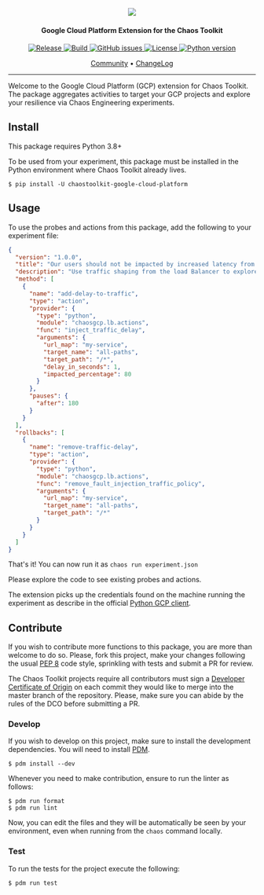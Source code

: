 <h2 align="center">
  <br>
  <p align="center"><img src="https://avatars.githubusercontent.com/u/32068152?s=200&v=4"></p>
</h2>

<h4 align="center">Google Cloud Platform Extension for the Chaos Toolkit</h4>

<p align="center">
   <a href="https://pypi.org/project/chaostoolkit-google-cloud-platform/">
   <img alt="Release" src="https://img.shields.io/pypi/v/chaostoolkit-google-cloud-platform.svg">
   <a href="#">
   <img alt="Build" src="https://github.com/chaostoolkit-incubator/chaostoolkit-google-cloud-platform/actions/workflows/build.yaml/badge.svg">
   <a href="https://github.com/chaostoolkit-incubator/chaostoolkit-google-cloud-platform/issues">
   <img alt="GitHub issues" src="https://img.shields.io/github/issues/chaostoolkit-incubator/chaostoolkit-google-cloud-platform?style=flat-square&logo=github&logoColor=white">
   <a href="https://github.com/chaostoolkit-incubator/chaostoolkit-google-cloud-platform/blob/master/LICENSE.md">
   <img alt="License" src="https://img.shields.io/github/license/chaostoolkit-incubator/chaostoolkit-google-cloud-platform">
   <a href="#">
   <img alt="Python version" src="https://img.shields.io/pypi/pyversions/chaostoolkit-lib.svg">
   <a href="https://pkg.go.dev/github.com/chaostoolkit-incubator/chaostoolkit-google-cloud-platform">
</p>

<p align="center">
  <a href="https://join.slack.com/t/chaostoolkit/shared_invite/zt-22c5isqi9-3YjYzucVTNFFVIG~Kzns8g">Community</a> •
  <a href="https://github.com/chaostoolkit-incubator/chaostoolkit-google-cloud-platform/blob/master/CHANGELOG.md">ChangeLog</a>
</p>

---

Welcome to the Google Cloud Platform (GCP) extension for Chaos Toolkit. The
package aggregates activities to target your GCP projects and explore
your resilience via Chaos Engineering experiments.

## Install

This package requires Python 3.8+

To be used from your experiment, this package must be installed in the Python
environment where Chaos Toolkit already lives.

```
$ pip install -U chaostoolkit-google-cloud-platform
```

## Usage

To use the probes and actions from this package, add the following to your
experiment file:

```json
{
  "version": "1.0.0",
  "title": "Our users should not be impacted by increased latency from our services",
  "description": "Use traffic shaping from the load Balancer to explore the impact of latency on our users",
  "method": [
    {
      "name": "add-delay-to-traffic",
      "type": "action",
      "provider": {
        "type": "python",
        "module": "chaosgcp.lb.actions",
        "func": "inject_traffic_delay",
        "arguments": {
          "url_map": "my-service",
          "target_name": "all-paths",
          "target_path": "/*",
          "delay_in_seconds": 1,
          "impacted_percentage": 80
        }
      },
      "pauses": {
        "after": 180
      }
    }
  ],
  "rollbacks": [
    {
      "name": "remove-traffic-delay",
      "type": "action",
      "provider": {
        "type": "python",
        "module": "chaosgcp.lb.actions",
        "func": "remove_fault_injection_traffic_policy",
        "arguments": {
          "url_map": "my-service",
          "target_name": "all-paths",
          "target_path": "/*"
        }
      }
    }
  ]
}
```

That's it! You can now run it as `chaos run experiment.json`

Please explore the code to see existing probes and actions.

The extension picks up the credentials found on the machine running the
experiment as describe in the official
[Python GCP client](https://googleapis.dev/python/google-api-core/latest/auth.html).


## Contribute

If you wish to contribute more functions to this package, you are more than
welcome to do so. Please, fork this project, make your changes following the
usual [PEP 8][pep8] code style, sprinkling with tests and submit a PR for
review.

[pep8]: https://pycodestyle.readthedocs.io/en/latest/

The Chaos Toolkit projects require all contributors must sign a
[Developer Certificate of Origin][dco] on each commit they would like to merge
into the master branch of the repository. Please, make sure you can abide by
the rules of the DCO before submitting a PR.

[dco]: https://github.com/probot/dco#how-it-works

### Develop

If you wish to develop on this project, make sure to install the development
dependencies. You will need to install [PDM](https://pdm-project.org).

```console
$ pdm install --dev
```

Whenever you need to make contribution, ensure to run the linter as follows:

```console
$ pdm run format
$ pdm run lint
```

Now, you can edit the files and they will be automatically be seen by your
environment, even when running from the `chaos` command locally.

### Test

To run the tests for the project execute the following:

```
$ pdm run test
```
